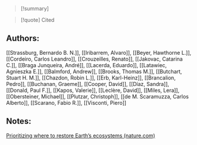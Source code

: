 >[!summary]

>[!quote] Cited
## Authors:
[[Strassburg, Bernardo B. N.]], [[Iribarrem, Alvaro]], [[Beyer, Hawthorne L.]], [[Cordeiro, Carlos Leandro]], [[Crouzeilles, Renato]], [[Jakovac, Catarina C.]], [[Braga Junqueira, André]], [[Lacerda, Eduardo]], [[Latawiec, Agnieszka E.]], [[Balmford, Andrew]], [[Brooks, Thomas M.]], [[Butchart, Stuart H. M.]], [[Chazdon, Robin L.]], [[Erb, Karl-Heinz]], [[Brancalion, Pedro]], [[Buchanan, Graeme]], [[Cooper, David]], [[Díaz, Sandra]], [[Donald, Paul F.]], [[Kapos, Valerie]], [[Leclère, David]], [[Miles, Lera]], [[Obersteiner, Michael]], [[Plutzar, Christoph]], [[de M. Scaramuzza, Carlos Alberto]], [[Scarano, Fabio R.]], [[Visconti, Piero]]

## Notes:

[Prioritizing where to restore Earth’s ecosystems (nature.com)](https://www.nature.com/articles/d41586-020-02750-2)
